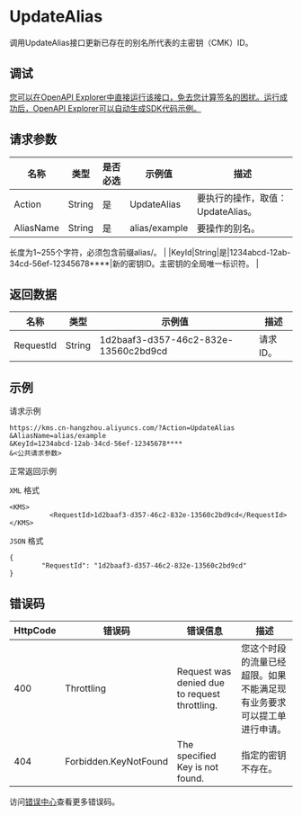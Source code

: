 # UpdateAlias

调用UpdateAlias接口更新已存在的别名所代表的主密钥（CMK）ID。

## 调试

[您可以在OpenAPI Explorer中直接运行该接口，免去您计算签名的困扰。运行成功后，OpenAPI Explorer可以自动生成SDK代码示例。](https://api.aliyun.com/#product=Kms&api=UpdateAlias&type=RPC&version=2016-01-20)

## 请求参数

|名称|类型|是否必选|示例值|描述|
|--|--|----|---|--|
|Action|String|是|UpdateAlias|要执行的操作，取值：UpdateAlias。 |
|AliasName|String|是|alias/example|要操作的别名。

 长度为1~255个字符，必须包含前缀alias/。 |
|KeyId|String|是|1234abcd-12ab-34cd-56ef-12345678\*\*\*\*|新的密钥ID。主密钥的全局唯一标识符。 |

## 返回数据

|名称|类型|示例值|描述|
|--|--|---|--|
|RequestId|String|1d2baaf3-d357-46c2-832e-13560c2bd9cd|请求ID。 |

## 示例

请求示例

```
https://kms.cn-hangzhou.aliyuncs.com/?Action=UpdateAlias
&AliasName=alias/example
&KeyId=1234abcd-12ab-34cd-56ef-12345678****
&<公共请求参数>
```

正常返回示例

`XML` 格式

```
<KMS>
          <RequestId>1d2baaf3-d357-46c2-832e-13560c2bd9cd</RequestId>
</KMS>
```

`JSON` 格式

```
{
        "RequestId": "1d2baaf3-d357-46c2-832e-13560c2bd9cd"
}
```

## 错误码

|HttpCode|错误码|错误信息|描述|
|--------|---|----|--|
|400|Throttling|Request was denied due to request throttling.|您这个时段的流量已经超限。如果不能满足现有业务要求可以提工单进行申请。|
|404|Forbidden.KeyNotFound|The specified Key is not found.|指定的密钥不存在。|

访问[错误中心](https://error-center.aliyun.com/status/product/Kms)查看更多错误码。

